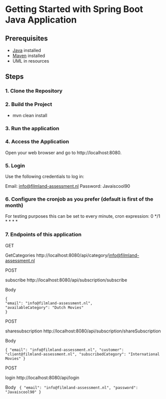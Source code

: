 # Getting Started with Spring Boot Java Application

## Prerequisites
- [Java](https://www.oracle.com/java/) installed
- [Maven](https://maven.apache.org/) installed
- UML in resources

## Steps

### 1. Clone the Repository

### 2. Build the Project
* mvn clean install
### 3. Run the application
### 4. Access the Application
Open your web browser and go to http://localhost:8080.
### 5. Login
Use the following credentials to log in:

Email: info@filmland-assessment.nl
Password: Javaiscool90

### 6. Configure the cronjob as you prefer (default is first of the month)
For testing purposes this can be set to every minute, cron expression: 0 */1 * * * *

### 7. Endpoints of this application


GET

GetCategories
http://localhost:8080/api/category/info@filmland-assessment.nl


POST

subscribe
http://localhost:8080/api/subscription/subscribe

Body
````
{
"email": "info@filmland-assessment.nl",
"availableCategory": "Dutch Movies"
} 
````

POST

sharesubscription
http://localhost:8080/api/subscription/shareSubscription


Body

`{
"email": "info@filmland-assessment.nl",
"customer": "client@filmland-assessment.nl",
"subscribedCategory": "International Movies"
}
`

POST

login
http://localhost:8080/api/login

Body
`
{
"email": "info@filmland-assessment.nl",
"password": "Javaiscool90"
}`
